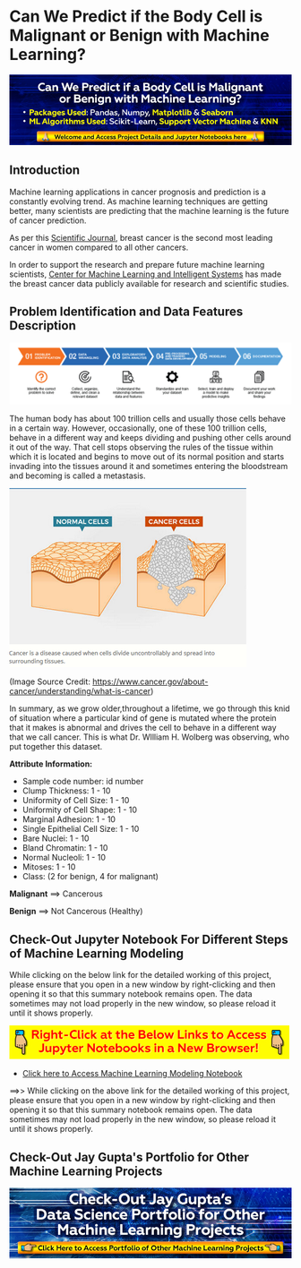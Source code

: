 # Can We Predict if the Body Cell is Malignant or Benign with Machine Learning?

<p align="center">
<img src="https://github.com/jayguptacal/portfolio/blob/main/image/BodyCellWelcome.jpg">
</p>

## Introduction
<p>Machine learning applications in cancer prognosis and prediction is a constantly evolving trend. As machine learning techniques are getting better, many scientists are predicting that the machine learning is the future of cancer prediction.</p>

<p>As per this <a href="https://journals.sagepub.com/doi/pdf/10.1177/1748301818756225" >Scientific Journal</a>, breast cancer is the second most leading cancer in women compared to all other cancers. </p>

<p>In order to support the research and prepare future machine learning scientists, <a href="https://archive.ics.uci.edu/ml/datasets/breast+cancer">Center for Machine Learning and Intelligent Systems</a> has made the breast cancer data publicly available for research and scientific studies.</p>

## Problem Identification and Data Features Description

<img src="https://github.com/jayguptacal/HealthAndPharma/blob/main/CancerCellPrediction/images/MLinfograph1.jpg" />

The human body has about 100 trillion cells and usually those cells behave in a certain way. However, occasionally, one of these 100 trillion cells, behave in a different way and keeps dividing and pushing other cells around it out of the way. That cell stops observing the rules of the tissue within which it is located and begins to move out of its normal position and starts invading into the tissues around it and sometimes entering the bloodstream and becoming is called a metastasis.

<img src="https://github.com/jayguptacal/HealthAndPharma/blob/main/CancerCellPrediction/images/cancercellimage.png" />

(Image Source Credit: https://www.cancer.gov/about-cancer/understanding/what-is-cancer)

In summary, as we grow older,throughout a lifetime, we go through this knid of situation where a particular kind of gene is mutated where the protein that it makes is abnormal and drives the cell to behave in a different way that we call cancer. This is what Dr. WIlliam H. Wolberg was observing, who put together this dataset.

**Attribute Information:**

- Sample code number: id number 
- Clump Thickness: 1 - 10
- Uniformity of Cell Size: 1 - 10 
- Uniformity of Cell Shape: 1 - 10 
- Marginal Adhesion: 1 - 10 
- Single Epithelial Cell Size: 1 - 10 
- Bare Nuclei: 1 - 10 
- Bland Chromatin: 1 - 10 
- Normal Nucleoli: 1 - 10 
- Mitoses: 1 - 10 
- Class: (2 for benign, 4 for malignant)

**Malignant** ==> Cancerous

**Benign** ==> Not Cancerous (Healthy)

## Check-Out Jupyter Notebook For Different Steps of Machine Learning Modeling ##

While clicking on the below link for the detailed working of this project, please ensure that you open in a new window by right-clicking and then opening it so that this summary notebook remains open. The data sometimes may not load properly in the new window, so please reload it until it shows properly.

<img src="https://github.com/jayguptacal/portfolio/blob/main/image/bannerOpenNotebooks.jpg">

* <a href="https://github.com/jayguptacal/HealthAndPharma/blob/main/CancerCellPrediction/Id_Malignant_Benign_with_ML.ipynb">Click here to Access Machine Learning Modeling Notebook</a>

==>> While clicking on the above link for the detailed working of this project, please ensure that you open in a new window by right-clicking and then opening it so that this summary notebook remains open. The data sometimes may not load properly in the new window, so please reload it until it shows properly.


## Check-Out Jay Gupta's Portfolio for Other Machine Learning Projects ##
<p align="center">
<a href="https://jayguptacal.github.io/portfolio/" target="_blank"><img src="https://github.com/jayguptacal/portfolio/blob/main/image/FullPortfolioBanner.jpg"></a>
</p>

